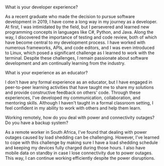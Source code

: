 


What is your developer experience?


As a recent graduate who made the decision to pursue software development in 2019, I have come a long way in my journey as a developer. At first, I was intimidated by the field, but I persevered and learned new programming concepts in languages like C#, Python, and Java. Along the way, I discovered the importance of testing and code review, both of which have become central to my development process. I have worked with numerous frameworks, APIs, and code editors, and I was even introduced to Linux, which posed a significant challenge as I learned to work with the terminal. Despite these challenges, I remain passionate about software development and am continually learning from the industry.


What is your experience as an educator?


I don't have any formal experience as an educator, but I have engaged in peer-to-peer learning activities that have taught me to share my solutions and provide constructive feedback on others' code. Through these experiences, I've developed my communication, collaboration, and mentoring skills. Although I haven't taught in a formal classroom setting, I feel confident in my ability to work with others and help them learn.

Working remotely, how do you deal with power and connectivity outages? Do you have a backup system?

As a remote worker in South Africa, I've found that dealing with power outages caused by load shedding can be challenging. However, I've learned to cope with this challenge by making sure I have a load shedding schedule and keeping my devices fully charged during those hours. I also have mobile data on standby in case I lose connectivity due to power outages. This way, I can continue working efficiently despite the power disruptions.